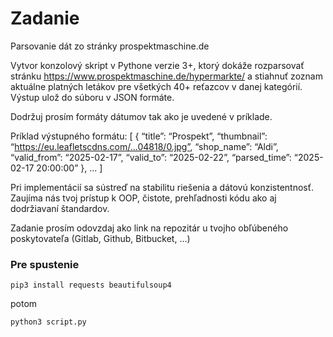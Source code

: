 # Zadanie
Parsovanie dát zo stránky prospektmaschine.de


Vytvor konzolový skript v Pythone verzie 3+, ktorý dokáže rozparsovať stránku https://www.prospektmaschine.de/hypermarkte/ a stiahnuť zoznam aktuálne platných letákov pre všetkých 40+ reťazcov v danej kategórií. Výstup ulož do súboru v JSON formáte.


Dodržuj prosím formáty dátumov tak ako je uvedené v príklade.


Príklad výstupného formátu:
[
	{
		“title”: “Prospekt”,
		“thumbnail”: “https://eu.leafletscdns.com/…04818/0.jpg”,
		“shop_name”: “Aldi”,
		“valid_from”: “2025-02-17”,
		“valid_to”: “2025-02-22”,
		“parsed_time”: “2025-02-17 20:00:00”
},
...
]


Pri implementácií sa sústreď na stabilitu riešenia a dátovú konzistentnosť. Zaujíma nás tvoj prístup k OOP,  čistote, prehľadnosti kódu ako aj dodržiavaní štandardov.


Zadanie prosím odovzdaj ako link na repozitár u tvojho obľúbeného poskytovateľa (Gitlab, Github, Bitbucket, …)

### Pre spustenie
`pip3 install requests beautifulsoup4`

potom

`python3 script.py`
